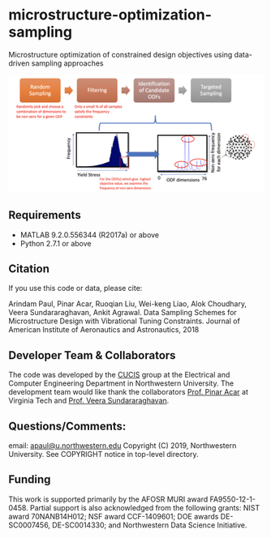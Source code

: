 # microstructure-optimization-sampling
Microstructure optimization of constrained design objectives using data-driven sampling approaches

<p align="center">
  <img src="sampling.png" width="800">
</p>


## Requirements 

* MATLAB 9.2.0.556344 (R2017a) or above 
* Python 2.7.1 or above

## Citation
If you use this code or data, please cite:

Arindam Paul, Pinar Acar, Ruoqian Liu, Wei-keng Liao, Alok Choudhary, Veera Sundararaghavan, Ankit Agrawal. Data Sampling Schemes for Microstructure Design with Vibrational Tuning Constraints. Journal of American Institute of Aeronautics and Astronautics, 2018 

## Developer Team & Collaborators 

The code was developed by the <a href="http://cucis.ece.northwestern.edu/">CUCIS</a> group at the Electrical and Computer Engineering Department in Northwestern University. The development team would like thank the collaborators <a href="https://www.me.vt.edu/people/faculty/pinar-acar/">Prof. Pinar Acar</a> at Virginia Tech and <a href="https://aero.engin.umich.edu/people/veera-sundararaghavan/">Prof. Veera Sundararaghavan</a>. 


## Questions/Comments:
email: apaul@u.northwestern.edu
Copyright (C) 2019, Northwestern University.
See COPYRIGHT notice in top-level directory.

## Funding 

This work is supported primarily by the AFOSR MURI award FA9550-12-1-0458. Partial support is also acknowledged from the following grants: NIST award 70NANB14H012; NSF award CCF-1409601; DOE awards DE-SC0007456, DE-SC0014330; and Northwestern Data Science Initiative.

